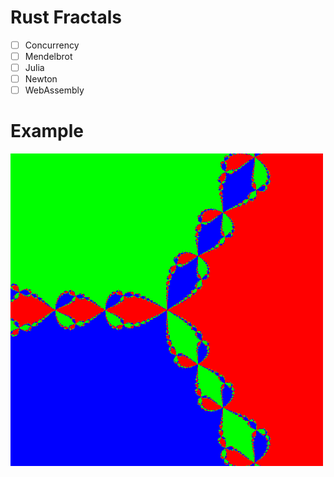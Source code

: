 # Rust Fractals

- [ ] Concurrency
- [ ] Mendelbrot
- [ ] Julia
- [ ] Newton
- [ ] WebAssembly

# Example

![Newtone](fractal.png)